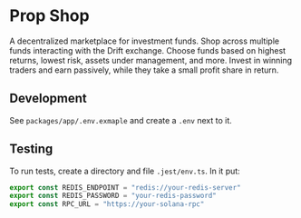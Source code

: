 # Prop Shop

A decentralized marketplace for investment funds. Shop across multiple funds interacting with the Drift exchange.
Choose funds based on highest returns, lowest risk, assets under management, and more.
Invest in winning traders and earn passively, while they take a small profit share in return.

## Development

See `packages/app/.env.exmaple` and create a `.env` next to it.

## Testing

To run tests, create a directory and file `.jest/env.ts`.
In it put:

```typescript
export const REDIS_ENDPOINT = "redis://your-redis-server"
export const REDIS_PASSWORD = "your-redis-password"
export const RPC_URL = "https://your-solana-rpc"
```